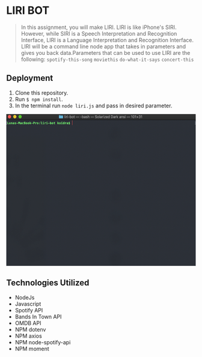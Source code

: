 # **LIRI BOT**

>In this assignment, you will make LIRI. LIRI is like iPhone's SIRI. However, while SIRI is a Speech Interpretation and Recognition Interface, LIRI is a Language Interpretation and Recognition Interface. LIRI will be a command line node app that takes in parameters and gives you back data.Parameters that can be used to use LIRI are the following: `spotify-this-song` `moviethis` `do-what-it-says` `concert-this`

## Deployment
1. Clone this repository.
2. Run  `$ npm install`.
3. In the terminal run `node liri.js` and pass in desired parameter.

![LIRI BOT EXAMPLE](liri-gif.gif)

## Technologies Utilized 

* NodeJs
* Javascript
* Spotify API
* Bands In Town API
* OMDB API
* NPM dotenv
* NPM axios
* NPM node-spotify-api
* NPM moment